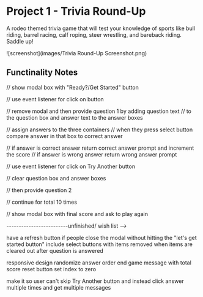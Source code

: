 # Project 1 - Trivia Round-Up

A rodeo themed trivia game that will test your knowledge of sports like bull riding, barrel racing, calf roping, steer wrestling, and bareback riding. Saddle up!

![screenshot](images/Trivia Round-Up Screenshot.png)

## Functinality Notes

// show modal box with "Ready?/Get Started" button

// use event listener for click on button

// remove modal and then provide question 1 by adding question text
// to the question box and answer text to the answer boxes

// assign answers to the three containers
// when they press select button compare answer in that box to correct answer

// if answer is correct answer return correct answer prompt
and increment the score
// if answer is wrong answer return wrong answer prompt

// use event listener for click on Try Another button

// clear question box and answer boxes

// then provide question 2

// continue for total 10 times

// show modal box with final score and ask to play again

-------------------------unfinished/ wish list -->

have a refresh button if people close the modal without hitting the "let's get started button"
include select buttons with items removed when items are cleared out after question is answered

responsive design
randomize answer order
end game message with total score
reset button set index to zero

make it so user can't skip Try Another button and instead click answer multiple times and get multiple messages
